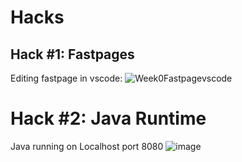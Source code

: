 # Hacks

## Hack #1: Fastpages


Editing fastpage in vscode:
![Week0Fastpagevscode](https://user-images.githubusercontent.com/70538669/185844274-206d91a2-54a9-4b1e-a81e-4a23d5f2a198.png)


# Hack #2: Java Runtime 

Java running on Localhost port 8080
![image](https://user-images.githubusercontent.com/70538669/185844985-67290c58-0f41-4b45-8e24-38b1f939c1a7.png)
